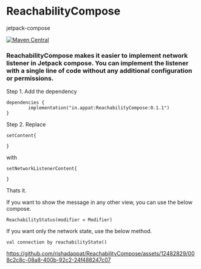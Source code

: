 # ReachabilityCompose

jetpack-compose

[![Maven Central](https://img.shields.io/maven-central/v/in.appat/ReachabilityCompose.svg)](https://central.sonatype.com/artifact/in.appat/ReachabilityCompose)

### ReachabilityCompose makes it easier to implement network listener in Jetpack compose. You can implement the listener with a single line of code without any additional configuration or permissions.


Step 1. Add the dependency

	dependencies {
	        implementation("in.appat:ReachabilityCompose:0.1.1")
	}


Step 2. Replace

	setContent{
 
	}

 with 
	
	setNetworkListenerContent{
 
	}

Thats it.


If you want to show the message in any other view, you can use the below compose.

	ReachabilityStatus(modifier = Modifier)


If you want only the network state, use the below method.

 	val connection by reachabilityState()




https://github.com/rishadappat/ReachabilityCompose/assets/12482829/008c2c8c-08a8-400b-92c2-24f488247c07


